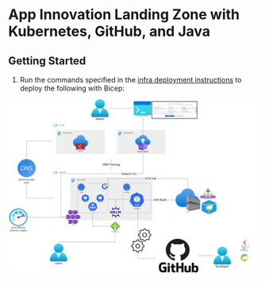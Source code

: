 # App Innovation Landing Zone with Kubernetes, GitHub, and Java

## Getting Started

1. Run the commands specified in the [infra deployment instructions](./infra/README.md) to deploy the following with Bicep:

![app-innovation-landing-zone-architecture](./assets/app-innovation-landing-zone-architecture.png)